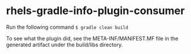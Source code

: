 # rhels-gradle-info-plugin-consumer

Run the following command
`$ gradle clean build`

To see what the plugin did, see the META-INF/MANIFEST.MF file in the generated artifact under the build/libs directory.

